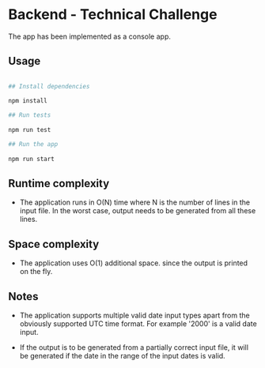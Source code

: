 

# Backend - Technical Challenge

The app has been implemented as a console app.

## Usage

```bash  

## Install dependencies  

npm install 
  
## Run tests
  
npm run test

## Run the app
  
npm run start
```  

## Runtime complexity

- The application runs in O(N) time where N is the number of lines in the input file. In the worst case, output needs to be generated from all these lines.

## Space complexity

- The application uses O(1) additional space. since the output is printed on the fly.

## Notes

- The application supports multiple valid date input types apart from the obviously supported UTC time format. For example '2000' is a valid date input.

- If the output is to be generated from a partially correct input file, it will be generated if the date in the range of the input dates is valid.